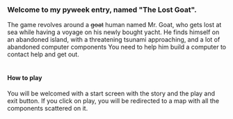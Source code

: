 ### Welcome to my pyweek entry, named "The Lost Goat".
The game revolves around a ~~goat~~ human named Mr. Goat, who gets lost at sea while having a voyage on his newly bought yacht.
He finds himself on an abandoned island, with a threatening tsunami approaching, and a lot of abandoned computer components
You need to help him build a computer to contact help and get out.<br><br>

#### How to play
You will be welcomed with a start screen with the story and the play and exit button.
If you click on play, you will be redirected to a map with all the components scattered on it.
